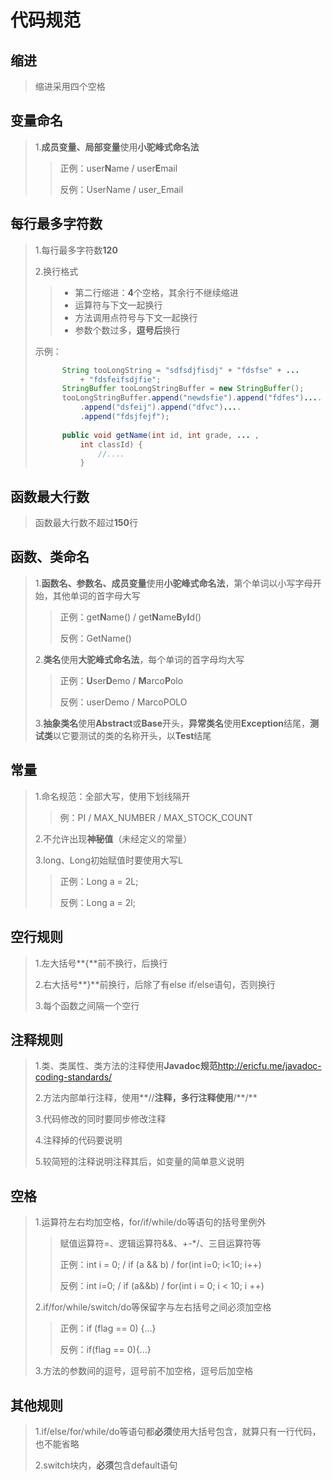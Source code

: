 # 代码规范

## 缩进

> 缩进采用四个空格

## 变量命名

> 1.**成员变量、局部变量**使用**小驼峰式命名法**
>
> > 正例：user**N**ame / user**E**mail
> >
> > 反例：UserName / user_Email

## 每行最多字符数

> 1.每行最多字符数**120**
>
> 2.换行格式
>
> > * 第二行缩进：**4**个空格，其余行不继续缩进
> > * 运算符与下文一起换行
> > * 方法调用点符号与下文一起换行
> > * 参数个数过多，**逗号后**换行
>
> 示例：
>
> ```java
> 		String tooLongString = "sdfsdjfisdj" + "fdsfse" + ...
> 		    + "fdsfeifsdjfie";
> 		StringBuffer tooLongStringBuffer = new StringBuffer();
> 		tooLongStringBuffer.append("newdsfie").append("fdfes")....
> 			.append("dsfeij").append("dfvc")....
> 			.append("fdsjfejf");
> 		
> 		public void getName(int id, int grade, ... ,
>         	int classId) {
>        		//....
>    		}	
> ```

## 函数最大行数

> 函数最大行数不超过**150**行

## 函数、类命名

> 1.**函数名、参数名、成员变量**使用**小驼峰式命名法**，第个单词以小写字母开始，其他单词的首字母大写
>
> > 正例：get**N**ame() / get**N**ame**B**y**I**d()
> >
> > 反例：GetName() 
>
> 2.**类名**使用**大驼峰式命名法**，每个单词的首字母均大写
>
> >正例：**U**ser**D**emo / **M**arco**P**olo
> >
> >反例：userDemo / MarcoPOLO
>
> 3.**抽象类名**使用**Abstract**或**Base**开头，**异常类名**使用**Exception**结尾，**测试类**以它要测试的类的名称开头，以**Test**结尾

## 常量

> 1.命名规范：全部大写，使用下划线隔开
>
> > 例：PI / MAX_NUMBER / MAX_STOCK_COUNT
>
> 2.不允许出现**神秘值**（未经定义的常量）
>
> 3.long、Long初始赋值时要使用大写L
>
> > 正例：Long a  = 2L;
> >
> > 反例：Long a = 2l;

## 空行规则

> 1.左大括号**{**前不换行，后换行
>
> 2.右大括号**}**前换行，后除了有else if/else语句，否则换行
>
> 3.每个函数之间隔一个空行

## 注释规则

>1.类、类属性、类方法的注释使用**Javadoc规范**<http://ericfu.me/javadoc-coding-standards/>
>
>2.方法内部单行注释，使用**//**注释，多行注释使用**/\*\*/**
>
>3.代码修改的同时要同步修改注释
>
>4.注释掉的代码要说明
>
>5.较简短的注释说明注释其后，如变量的简单意义说明

## 空格

> 1.运算符左右均加空格，for/if/while/do等语句的括号里例外
>
> > 赋值运算符=、逻辑运算符&&、+-*/、三目运算符等
> >
> > 正例：int i = 0;  /  if (a && b) / for(int i=0; i<10; i++)
> >
> > 反例：int i=0; / if (a&&b) / for(int i = 0; i < 10; i ++)
>
> 2.if/for/while/switch/do等保留字与左右括号之间必须加空格
>
> > 正例：if (flag == 0) {...}
> >
> > 反例：if(flag == 0){...}
>
> 3.方法的参数间的逗号，逗号前不加空格，逗号后加空格

## 其他规则

> 1.if/else/for/while/do等语句都**必须**使用大括号包含，就算只有一行代码，也不能省略
>
> 2.switch块内，**必须**包含default语句